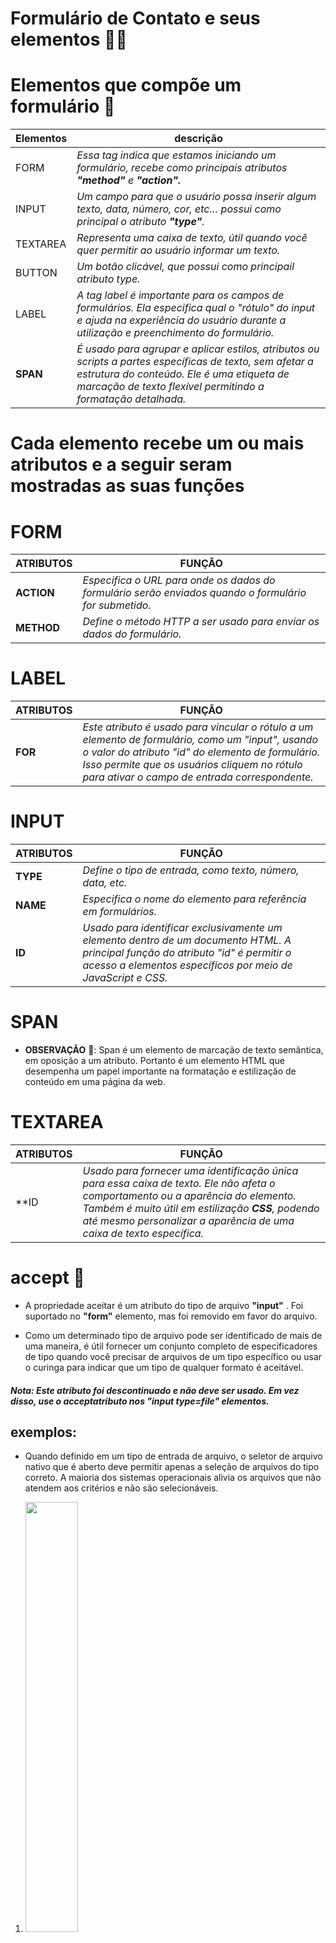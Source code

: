 # Formulário de Contato e seus elementos 👋👤

# Elementos que compõe um formulário 🔹

| Elementos | descrição |
| --- | --- | 
| FORM | _Essa tag indica que estamos iniciando um formulário, recebe como principais atributos **"method"** e **"action".**_ | 
| INPUT | _Um campo para que o usuário possa inserir algum texto, data, número, cor, etc… possui como principal o atributo **"type"**._ | 
| TEXTAREA | _Representa uma caixa de texto, útil quando você quer permitir ao usuário informar um texto._ | 
| BUTTON | _Um botão clicável, que possui como principail atributo type._ | 
| LABEL | _A tag label é importante para os campos de formulários. Ela especifica qual o "rótulo" do input e ajuda na experiência do usuário durante a utilização e preenchimento do formulário._ | 
| **SPAN** | _É usado para agrupar e aplicar estilos, atributos ou scripts a partes específicas de texto, sem afetar a estrutura do conteúdo. Ele é uma etiqueta de marcação de texto flexível permitindo a formatação detalhada._ |

# Cada elemento recebe um ou mais atributos e a seguir seram mostradas as suas funções

# FORM 

| **ATRIBUTOS** | **FUNÇÃO** |
| --- | --- |
| **ACTION** | _Especifica o URL para onde os dados do formulário serão enviados quando o formulário for submetido._ |
| **METHOD** | _Define o método HTTP a ser usado para enviar os dados do formulário._ |

# LABEL

| **ATRIBUTOS** | **FUNÇÃO** |
| --- | --- |
| **FOR** | _Este atributo é usado para vincular o rótulo a um elemento de formulário, como um "input", usando o valor do atributo "id" do elemento de formulário. Isso permite que os usuários cliquem no rótulo para ativar o campo de entrada correspondente._ |

# INPUT 

| **ATRIBUTOS** | **FUNÇÃO** |
| --- | --- |
| **TYPE** | _Define o tipo de entrada, como texto, número, data, etc._ |
| **NAME** | _Especifica o nome do elemento para referência em formulários._ |
| **ID** | _Usado para identificar exclusivamente um elemento dentro de um documento HTML. A principal função do atributo "id" é permitir o acesso a elementos específicos por meio de JavaScript e CSS._ | 

# SPAN 

 - **OBSERVAÇÃO** 📣: Span é um elemento de marcação de texto semântica, em oposição a um atributo. Portanto é um elemento HTML que desempenha um papel importante na formatação e estilização de conteúdo em uma página da web.

# TEXTAREA

| **ATRIBUTOS** | **FUNÇÃO** |
| --- | --- |
| **ID | _Usado para fornecer uma identificação única para essa caixa de texto. Ele não afeta o comportamento ou a aparência do elemento. Também é muito útil em estilização **CSS**, podendo até mesmo personalizar a aparência de uma caixa de texto específica._ |





# accept 📌

 - A propriedade aceitar é um atributo do tipo de arquivo **"input"** . Foi suportado no **"form"** elemento, mas foi removido em favor do arquivo.

 - Como um determinado tipo de arquivo pode ser identificado de mais de uma maneira, é útil fornecer um conjunto completo de especificadores de tipo quando você precisar de arquivos de um tipo específico ou usar o curinga para indicar que um tipo de qualquer formato é aceitável.

 ##### *Nota: Este atributo foi descontinuado e não deve ser usado. Em vez disso, use o acceptatributo nos "input type=file" elementos.*

## exemplos:

 - Quando definido em um tipo de entrada de arquivo, o seletor de arquivo nativo que é aberto deve permitir apenas a seleção de arquivos do tipo correto. A maioria dos sistemas operacionais alivia os arquivos que não atendem aos critérios e não são selecionáveis.<br>
 1. <img  src="Imagens/cap 2.png" width="42%"><br>
 2. <img  src="Imagens/cap 1.png" width="55%">

 # accept-charset 📌


 - O atributo "Accept-Charset" não é exatamente um atributo HTML, mas sim um cabeçalho HTTP que pode ser usado em solicitações HTTP enviadas pelo navegador. Ele especifica a codificação de caracteres aceitável para a resposta da solicitação. 
 - Isso permite que o cliente (geralmente um navegador da web) indique ao servidor quais conjuntos de caracteres ele suporta, para que o servidor possa enviar uma resposta no formato apropriado.

## exemplos:

``` 
Accept-Charset: iso-8859-1
```

```
Utf-8, iso-8859-1;q=0.5
```

```
Accept-Charset: utf-8, iso-8859-1;q=0.5, *;q=0.1
```

# Autocapitalize 📌

 - O atributo "autocapitalize" é usado em elementos HTML para controlar a capitalização automática de texto em campos de entrada e campos de texto.
 - Ele pode ter os seguintes valores:

| Valores | Descrição |
| --- | --- | 
| **ON** | _primeira letra de cada sentença por padrão uma letra maíuscula. Logo as demais letras serão por padrão minúsculas._ |
| **OFF** | _Isso desativa a automática. Por padrão as letras serão minúsculas._ |
| **WORDS** | _Apenas as primeiras letras de cada palavra são capitalizadas automaticamente._ |
| **SENTENCES** | _Apenas a primeira letra de cada frase é capitalizada automaticamente._ |
| **CHARACTERS** | _Cada caractere é capitalizado automaticamente._ | 

 - Isso é útil para personalizar a **entrada de texto em formulários**, **dependendo dos requisitos** do seu site ou aplicativo.
 - **Observação**: _O atributo autocapitalize nunca ativa a autocapitalização para um elemento <input> com um atributo type cujo valor seja url, email, ou password._

# Autocomplete 📌

 - O atributo "autocomplete" em HTML é usado para controlar se um navegador deve ou não fornecer sugestões de preenchimento automático para campos de formulário.
 -  Ele aceita os seguintes valores:

| Valores | Descrição |
| --- | --- |
| **ON**🔛 | _Permite que o navegador forneça sugestões de preenchimento automático para o campo de formulário._ |
| **OFF**📴 | _Impede o navegador de fornecer sugestões de preenchimento automático para o campo._ |
| **USERNAME**👤 | _Um nome de usuário ou nome de conta._ |
| **E-MAIL**📧 | _Um endereço de e-mail._ |
| **NAME** | _O campo espera que o valor seja o nome completo de uma pessoa. Usar " name" em vez de dividir o nome em seus componentes é geralmente preferido porque evita lidar com a grande diversidade de nomes humanos e como eles são estruturados._ |

 - Isso pode ser útil em **formulários** sensíveis, como os que solicitam informações pessoais ou financeiras, onde você deseja dar ao usuário mais **controle sobre as informações que são automaticamente preenchidas pelo navegador.**

# Name 📌

 - O atributo "name" em HTML é usado para dar um nome a um elemento, como um campo de formulário, uma âncora (link), ou um elemento de imagem. Esse nome é principalmente usado para identificar o elemento quando se envia dados de um formulário para um servidor.
# exemplos:
 - Em um formulário, os campos de entrada (input) podem ter um atributo "name" para que os dados sejam identificados quando o formulário for submetido. Em JavaScript, você pode acessar elementos com base em seus nomes para interagir com eles.

 - O atributo "name" pode ser usado nos seguintes elementos:

| elementos | Atributo |
|---|---|
| button | name |
| fieldset | name |
| form | name |
| iframe | name |
| input | name | 
| map | name | 
| object | name |
| output | name | 
| param | name | 
| select | name | 
| textarea | name |

# rel 📌

 - O atributo "rel" em HTML é usado principalmente em elementos de link (como <a> e <link>) para especificar o relacionamento entre o recurso vinculado (como uma página da web, um arquivo de estilo CSS, etc.) e o documento atual. Ele descreve a natureza do link.

 - Alguns valores comuns para o atributo "rel" são:

| Valores | Descrição |
| --- | --- |
| **STYLESHEET** | _Usado em links para arquivos CSS, indicando que o link se relaciona com uma folha de estilo._ |
| **NOFOLLOW** | _Usado em links para informar aos mecanismos de busca que eles não devem seguir o link._ |
| **CANONICAL** | _Usado para indicar a URL canônica de uma página, ajudando a evitar conteúdo duplicado._ |
| **PREV** e **NEXT** | _Usados para criar uma relação de páginas em uma série de páginas, como em paginação._ |
| **ICON** | _Usado para especificar um ícone de favorito ou ícone de aplicativo associado a uma página._ |


 - O atributo "rel" pode ser personalizado para relacionamento entre documentos e recursos da web. 📂

Navegadores suportados:

| Navegadores | rel |
| --- | --- |
| Google chrome | ✅ |
| Microsoft Edge | ✅ |
| Fire Fox | ✅ |
| Safari | ✅ |
| Opera | ✅ |

# Action📌
